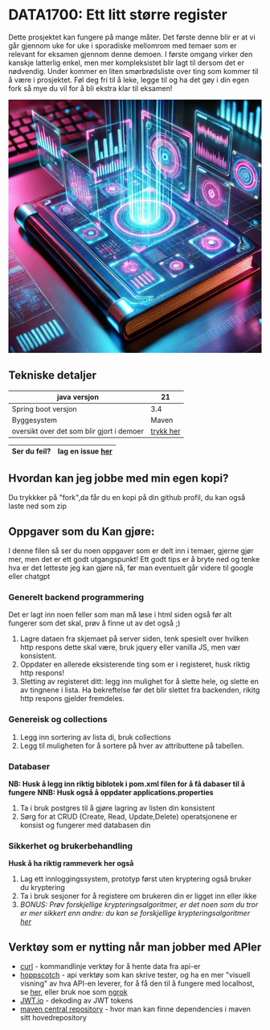 # DATA1700: Ett litt større register

Dette prosjektet kan fungere på mange måter. Det første denne blir er at vi går gjennom uke for uke i sporadiske mellomrom med temaer som er relevant for eksamen gjennom denne demoen. I første omgang virker den kanskje latterlig enkel, men mer kompleksistet blir lagt til dersom det er nødvendig. Under kommer en liten smørbrødsliste over ting som kommer til å være i prosjektet. Føl deg fri til å leke, legge til og ha det gøy i din egen fork så mye du vil for å bli ekstra klar til eksamen!

![Incredible register!](imgREADME/fantasticregister.webp)
## Tekniske detaljer


| java versjon        | 21    |
|---------------------|-------|
| Spring boot versjon | 3.4   |
| Byggesystem         | Maven |
|oversikt over det som blir gjort i demoer| [trykk her](demoer.md)

| Ser du feil?| lag en issue [her](https://github.com/jpwiig/DATA1700SpringRegister/issues) |
|-------------|----------------------|
## Hvordan kan jeg jobbe med min egen kopi?
Du trykkker på "fork",da får du en kopi på din github profil, du kan også laste ned som zip


## Oppgaver som du Kan gjøre: 

I denne filen så ser du noen oppgaver som er delt inn i temaer, gjerne gjør mer, men det er ett godt utgangspunkt! Ett godt tips er å bryte ned og tenke hva er det letteste jeg kan gjøre nå, før man eventuelt går videre til google eller chatgpt

### Generelt backend programmering
Det er lagt inn noen feller som man må løse i html siden også før alt fungerer som det skal, prøv å finne ut av det også ;)
1) Lagre dataen fra skjemaet på server siden, tenk spesielt over hvilken http respons dette skal være, bruk jquery eller vanilla JS, men vær konsistent. 
2) Oppdater en allerede eksisterende ting som er i registeret, husk riktig http respons! 
3) Sletting av registeret ditt: legg inn mulighet for å slette hele, og slette en av tingnene i lista. Ha bekreftelse før det blir slettet fra backenden, rikitg http respons gjelder fremdeles.

### Genereisk og collections
1) Legg inn sortering av lista di, bruk collections
2) Legg til muligheten for å sortere på hver av attributtene på tabellen.


### Databaser
**NB: Husk å legg inn riktig biblotek i pom.xml filen for å få dabaser til å fungere**
**NNB: Husk også å oppdater applications.properties**
1) Ta i bruk postgres til å gjøre lagring av listen din konsistent
2) Sørg for at CRUD (Create, Read, Update,Delete) operatsjonene er konsist og fungerer med databasen din

### Sikkerhet og brukerbehandling
**Husk å ha riktig rammeverk her også**
1) Lag ett innloggingssystem, prototyp først uten kryptering også bruker du kryptering
2) Ta i bruk sesjoner for å registere om brukeren din er ligget inn eller ikke
3) _BONUS: Prøv forskjellige krypteringsalgoritmer, er det noen som du tror er mer sikkert enn andre: du kan se forskjellige krypteringsalgoritmer [her](https://www.geeksforgeeks.org/encryption-its-algorithms-and-its-future/)_


## Verktøy som er nytting når man jobber med APIer
- [curl](https://curl.se/) - kommandlinje verktøy for å hente data fra api-er
- [hoppscotch](https://hoppscotch.io/) - api verktøy som kan skrive tester, og ha en mer "visuell visning" av hva API-en leverer, for å få den til å fungere med localhost, se [her](https://github.com/hoppscotch/hoppscotch/discussions/2051), eller bruk noe som [ngrok](https://ngrok.com/)
- [JWT.io](https://jwt.io/) - dekoding av JWT tokens
- [maven central repository](https://mvnrepository.com/repos/central) - hvor man kan finne dependencies i maven sitt hovedrepository